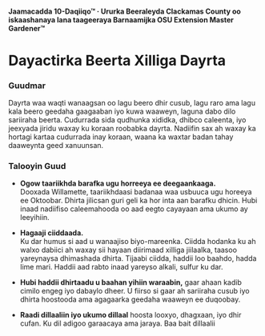 #### Jaamacadda 10-Daqiiqo™ · Ururka Beeraleyda Clackamas County oo iskaashanaya lana taageeraya Barnaamijka OSU Extension Master Gardener™

# Dayactirka Beerta Xilliga Dayrta

### Guudmar

Dayrta waa waqti wanaagsan oo lagu beero dhir cusub, lagu raro ama lagu kala beero geedaha gaagaaban iyo kuwa waaweyn, laguna dabo dilo sariiraha beerta. Cudurrada sida qudhunka xididka, dhibco caleenta, iyo jeexyada jiridu waxay ku koraan roobabka dayrta. Nadiifin sax ah waxay ka hortagi kartaa cudurrada inay koraan, waana ka waxtar badan tahay daaweynta geed xanuunsan.

### Talooyin Guud

- **Ogow taariikhda barafka ugu horreeya ee deegaankaaga.**  
  Dooxada Willamette, taariikhdaasi badanaa waa usbuuca ugu horeeya ee Oktoobar. Dhirta jilicsan guri geli ka hor inta aan barafku dhicin. Hubi inaad nadiifiso caleemahooda oo aad eegto cayayaan ama ukumo ay leeyihiin.

- **Hagaaji ciiddaada.**  
  Ku dar humus si aad u wanaajiso biyo-mareenka. Ciidda hodanka ku ah walxo dabiici ah waxay sii hayaan diirimaad xilliga jiilaalka, taasoo yareynaysa dhimashada dhirta. Tijaabi ciidda, haddii loo baahdo, hadda lime mari. Haddii aad rabto inaad yareyso alkali, sulfur ku dar.

- **Hubi haddii dhirtaadu u baahan yihiin waraabin,** gaar ahaan kadib cimilo engeg iyo dabaylo dheer. U fiirso si gaar ah sariiraha cusub iyo dhirta hoostooda ama agagaarka geedaha waaweyn ee duqoobay.

- **Raadi dillaaliin iyo ukumo dillaal** hoosta looxyo, dhagxaan, iyo dhir cufan. Ku dil adigoo garaacaya ama jaraya. Baa bait dillaalii